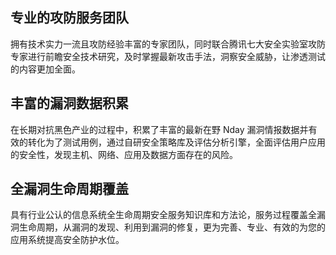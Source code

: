 ## 专业的攻防服务团队
拥有技术实力一流且攻防经验丰富的专家团队，同时联合腾讯七大安全实验室攻防专家进行前瞻安全技术研究，及时掌握最新攻击手法，洞察安全威胁，让渗透测试的内容更加全面。

## 丰富的漏洞数据积累
在长期对抗黑色产业的过程中，积累了丰富的最新在野 Nday 漏洞情报数据并有效的转化为了测试用例，通过自研安全策略库及评估分析引擎，全面评估用户应用的安全性，发现主机、网络、应用及数据方面存在的风险。

## 全漏洞生命周期覆盖
具有行业公认的信息系统全生命周期安全服务知识库和方法论，服务过程覆盖全漏洞生命周期，从漏洞的发现、利用到漏洞的修复，更为完善、专业、有效的为您的应用系统提高安全防护水位。
